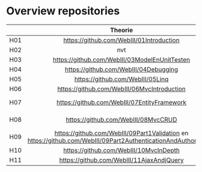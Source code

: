 # Overview repositories
|               | Theorie           | Oefening  | Oplossing|
| ------------- |:-------------:|:-----:|:-------:|
| H01 | https://github.com/WebIII/01Introduction | nvt |  nvt |
| H02 | nvt  | start met vers project |  https://github.com/WebIII/ex02Fibonacci |
| H03 | https://github.com/WebIII/03ModelEnUnitTesten | start met vers project | https://github.com/WebIII/ex06MvcIntroduction  |
| H04 | https://github.com/WebIII/04Debugging | nvt | nvt  |
| H05 | https://github.com/WebIII/05Linq | https://github.com/WebIII/ex05Linq | https://github.com/WebIII/ex05Linq/tree/Oplossing  |
| H06 | https://github.com/WebIII/06MvcIntroduction | start met vers project | https://github.com/WebIII/ex06MvcIntroduction |
| H07 | https://github.com/WebIII/07EntityFramework | eerste oef start met vers project, tweede oef: https://github.com/WebIII/ex07Part2EntityFramework | https://github.com/WebIII/ex07Part2EntityFramework  en https://github.com/WebIII/sol07Part2EntityFramework|
| H08 | https://github.com/WebIII/08MvcCRUD | https://github.com/WebIII/ex08Part1CRUD en https://github.com/WebIII/ex08Part2Store| https://github.com/WebIII/ex08Part2Store en https://github.com/WebIII/ex09ValidationAndAuthorization |
| H09 | https://github.com/WebIII/09Part1Validation en https://github.com/WebIII/09Part2AuthenticationAndAuthorization | https://github.com/WebIII/ex09ValidationAndAuthorization | https://github.com/WebIII/ex11AjaxAndJQuery |
| H10 | https://github.com/WebIII/10MvcInDepth | https://github.com/WebIII/ex10MvcInDepth | https://github.com/WebIII/sol10MvcInDepth |
| H11 | https://github.com/WebIII/11AjaxAndjQuery | https://github.com/WebIII/ex11AjaxAndJQuery | https://github.com/WebIII/sol11AjaxAndJQuery |
